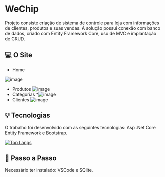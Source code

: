 # WeChip

Projeto consiste criação de sistema de controle para loja com informações de clientes, produtos e suas vendas. A solução possui conexão com banco de dados, criado com Entity Framework Core, uso de MVC e implantação de CRUD.  

## 💻 **O Site**

* Home 

![image](https://user-images.githubusercontent.com/73509799/137425802-4fb65fe9-90c7-4af7-b407-895ae413e232.png)
* Produtos
![image](https://user-images.githubusercontent.com/73509799/137425859-2acd9ce8-5f7b-4a19-bcf8-c32de7c84e58.png)
* Categorias
*![image](https://user-images.githubusercontent.com/73509799/137425908-fc0e431e-69e6-4a31-b076-de411e96fb42.png)
* Clientes
![image](https://user-images.githubusercontent.com/73509799/137425937-1918a780-ccaf-4e86-a94d-28a5697ee1f4.png)


## 💡 **Tecnologias** 

O trabalho foi desenvolvido com as seguintes tecnologias: Asp .Net Core Entity Framework e Bootstrap.

[![Top Langs](https://github-readme-stats.vercel.app/api/top-langs/?username=alineogassawara&langs_count=10)](https://github.com/alineogassawara/WeChip/edit/main/README.mds)


## 📝 **Passo a Passo**

Necessário ter instalado: VSCode e SQlite.

